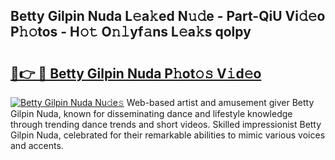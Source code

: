 ## Betty Gilpin Nuda L𝚎a𝚔ed N𝚞𝚍e - Part-QiU Vi𝚍𝚎o P𝚑𝚘tos - H𝚘𝚝 O𝚗𝚕yf𝚊ns L𝚎a𝚔s qolpy

# <h2><a href="http://kfcbz5k.oniu.top/?m=Betty+Gilpin+Nuda">🔗👉 🔴 Betty Gilpin Nuda P𝚑ot𝚘𝚜 V𝚒d𝚎o</a></h2>

[![Betty Gilpin Nuda Nu𝚍e𝚜](https://i.imgur.com/0qMVB7G.gif)](http://kfcbz5k.oniu.top/?m=Betty+Gilpin+Nuda)
Web-based artist and amusement giver Betty Gilpin Nuda, known for disseminating dance and lifestyle knowledge through trending dance trends and short videos. Skilled impressionist Betty Gilpin Nuda, celebrated for their remarkable abilities to mimic various voices and accents.  
